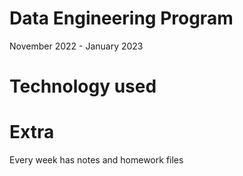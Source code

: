 # Data Engineering Program

November 2022 - January 2023

# Technology used

# Extra

Every week has notes and homework files
